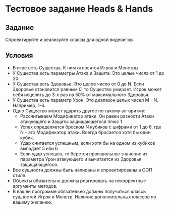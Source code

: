 # Тестовое задание Heads & Hands

## Задание
Спроектируйте и реализуйте классы для одной видеоигры.

## Условия
+ В игре есть Существа. К ним относятся Игрок и Монстры. 
+ У Существа есть параметры Атака и Защита. Это целые числа от 1 до 20. 
+ У Существа есть Здоровье. Это целое число от 0 до N. Если Здоровье становится равным 0, то Существо умирает. Игрок может себя исцелить до 3-х раз на 50% от максимального Здоровья. 
+ У Существа есть параметр Урон. Это диапазон целых чисел M - N. Например, 1-6. 
+ Одно Существо может ударить другое по такому алгоритму:
   - Рассчитываем Модификатор атаки. Он равен разности Атаки атакующего и Защиты защищающегося плюс 1
   - Успех определяется броском N кубиков с цифрами от 1 до 6, где N - это Модификатор атаки. Всегда бросается хотя бы один кубик.
   - Удар считается успешным, если хотя бы на одном из кубиков выпадает 5 или 6
   - Если удар успешен, то берется произвольное значение из параметра Урон атакующего и вычитается из Здоровья защищающегося.
+ Все сущности должны быть написаны и спроектированы в ООП стиле. 
+ Объекты обязательно должны реагировать на некорректные аргументы методов.
+ В вашей программе обязательно должны получиться классы сущностей Игрок и Монстр. Наличие дополнительных классов по вашему желанию.
